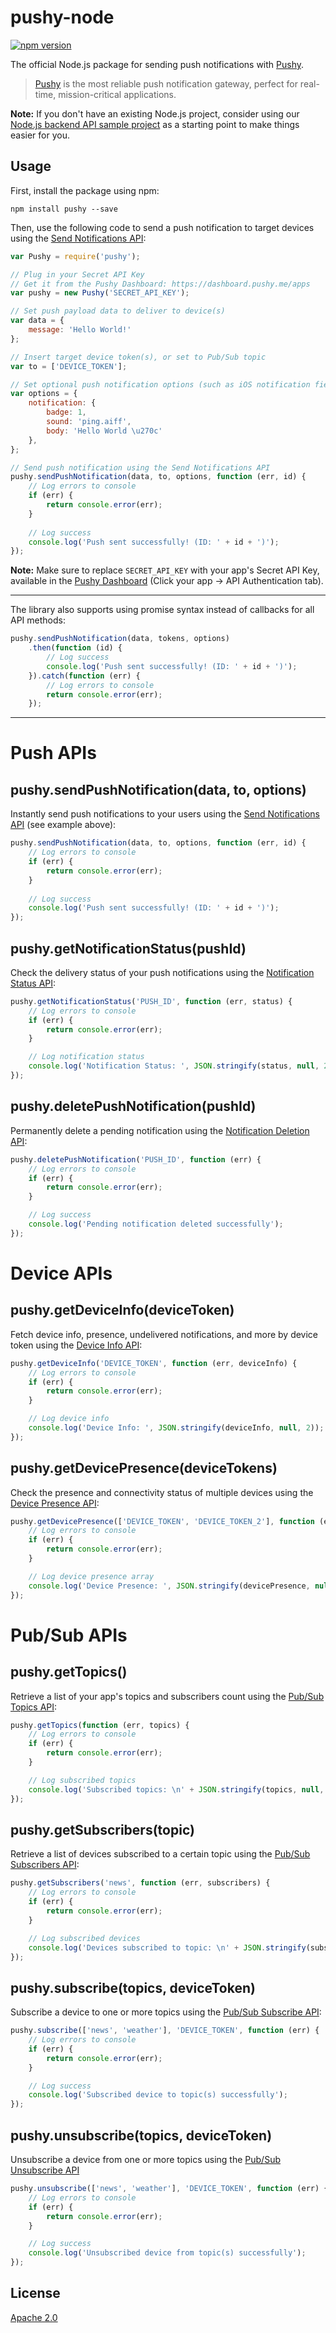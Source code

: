 # pushy-node
[![npm version](https://badge.fury.io/js/pushy.svg)](https://www.npmjs.com/package/pushy)

The official Node.js package for sending push notifications with [Pushy](https://pushy.me/).

> [Pushy](https://pushy.me/) is the most reliable push notification gateway, perfect for real-time, mission-critical applications.

**Note:** If you don't have an existing Node.js project, consider using our [Node.js backend API sample project](https://github.com/pushy-me/pushy-node-backend) as a starting point to make things easier for you.

## Usage

First, install the package using npm:

```shell
npm install pushy --save
```

Then, use the following code to send a push notification to target devices using the [Send Notifications API](https://pushy.me/docs/api/send-notifications):

```js
var Pushy = require('pushy');

// Plug in your Secret API Key
// Get it from the Pushy Dashboard: https://dashboard.pushy.me/apps
var pushy = new Pushy('SECRET_API_KEY');

// Set push payload data to deliver to device(s)
var data = {
    message: 'Hello World!'
};

// Insert target device token(s), or set to Pub/Sub topic
var to = ['DEVICE_TOKEN'];

// Set optional push notification options (such as iOS notification fields)
var options = {
    notification: {
        badge: 1,
        sound: 'ping.aiff',
        body: 'Hello World \u270c'
    },
};

// Send push notification using the Send Notifications API
pushy.sendPushNotification(data, to, options, function (err, id) {
    // Log errors to console
    if (err) {
        return console.error(err);
    }
    
    // Log success
    console.log('Push sent successfully! (ID: ' + id + ')');
});
```

**Note:** Make sure to replace `SECRET_API_KEY` with your app's Secret API Key, available in the [Pushy Dashboard](https://dashboard.pushy.me/apps) (Click your app -> API Authentication tab). 

--- 

The library also supports using promise syntax instead of callbacks for all API methods:

```js
pushy.sendPushNotification(data, tokens, options)
    .then(function (id) {
        // Log success
        console.log('Push sent successfully! (ID: ' + id + ')');
    }).catch(function (err) {
        // Log errors to console
        return console.error(err);
    });
```

---

# Push APIs

## pushy.sendPushNotification(data, to, options)

Instantly send push notifications to your users using the [Send Notifications API](https://pushy.me/docs/api/send-notifications) (see example above):

```js
pushy.sendPushNotification(data, to, options, function (err, id) {
    // Log errors to console
    if (err) {
        return console.error(err);
    }
    
    // Log success
    console.log('Push sent successfully! (ID: ' + id + ')');
});
```

## pushy.getNotificationStatus(pushId)

Check the delivery status of your push notifications using the [Notification Status API](https://pushy.me/docs/api/notification-status):

```js
pushy.getNotificationStatus('PUSH_ID', function (err, status) {
    // Log errors to console
    if (err) {
        return console.error(err);
    }

    // Log notification status
    console.log('Notification Status: ', JSON.stringify(status, null, 2));
});
```

## pushy.deletePushNotification(pushId)

Permanently delete a pending notification using the [Notification Deletion API](https://pushy.me/docs/api/notification-deletion):

```js
pushy.deletePushNotification('PUSH_ID', function (err) {
    // Log errors to console
    if (err) {
        return console.error(err);
    }

    // Log success
    console.log('Pending notification deleted successfully');
});
```

# Device APIs

## pushy.getDeviceInfo(deviceToken)

Fetch device info, presence, undelivered notifications, and more by device token using the [Device Info API](https://pushy.me/docs/api/device):

```js
pushy.getDeviceInfo('DEVICE_TOKEN', function (err, deviceInfo) {
    // Log errors to console
    if (err) {
        return console.error(err);
    }

    // Log device info
    console.log('Device Info: ', JSON.stringify(deviceInfo, null, 2));
});
```

## pushy.getDevicePresence(deviceTokens)

Check the presence and connectivity status of multiple devices using the [Device Presence API](https://pushy.me/docs/api/device-presence):

```js
pushy.getDevicePresence(['DEVICE_TOKEN', 'DEVICE_TOKEN_2'], function (err, devicePresence) {
    // Log errors to console
    if (err) {
        return console.error(err);
    }

    // Log device presence array
    console.log('Device Presence: ', JSON.stringify(devicePresence, null, 2));
});
```

# Pub/Sub APIs

## pushy.getTopics()

Retrieve a list of your app's topics and subscribers count using the [Pub/Sub Topics API](https://pushy.me/docs/api/pubsub-topics):

```js
pushy.getTopics(function (err, topics) {
    // Log errors to console
    if (err) {
        return console.error(err);
    }

    // Log subscribed topics
    console.log('Subscribed topics: \n' + JSON.stringify(topics, null, 2));
});
```

## pushy.getSubscribers(topic)

Retrieve a list of devices subscribed to a certain topic using the [Pub/Sub Subscribers API](https://pushy.me/docs/api/pubsub-subscribers):

```js
pushy.getSubscribers('news', function (err, subscribers) {
    // Log errors to console
    if (err) {
        return console.error(err);
    }

    // Log subscribed devices
    console.log('Devices subscribed to topic: \n' + JSON.stringify(subscribers, null, 2));
});
```

## pushy.subscribe(topics, deviceToken)

Subscribe a device to one or more topics using the [Pub/Sub Subscribe API](https://pushy.me/docs/api/pubsub-subscribe):

```js
pushy.subscribe(['news', 'weather'], 'DEVICE_TOKEN', function (err) {
    // Log errors to console
    if (err) {
        return console.error(err);
    }

    // Log success
    console.log('Subscribed device to topic(s) successfully');
});
```

## pushy.unsubscribe(topics, deviceToken)

Unsubscribe a device from one or more topics using the [Pub/Sub Unsubscribe API](https://pushy.me/docs/api/pubsub-unsubscribe)

```js
pushy.unsubscribe(['news', 'weather'], 'DEVICE_TOKEN', function (err) {
    // Log errors to console
    if (err) {
        return console.error(err);
    }

    // Log success
    console.log('Unsubscribed device from topic(s) successfully');
});
```

## License

[Apache 2.0](LICENSE)
